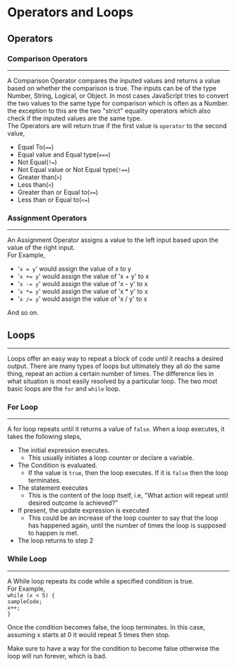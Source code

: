 # Operators and Loops


## Operators

### Comparison Operators

---

A Comparison Operator compares the inputed values and returns a value based on whether the comparison is true. The inputs can be of the type Number, String, Logical, or Object. In most cases JavaScript tries to convert the two values to the same type for comparison which is often as a Number. the exception to this are the two "strict" equality operators which also check if the inputed values are the same type.<br>
The Operators are will return true if the first value is `operator` to the second value,<br>

- Equal To(`==`)
- Equal value and Equal type(`===`)
- Not Equal(`!=`)
- Not Equal value or Not Equal type(`!==`)
- Greater than(`>`)
- Less than(`<`)
- Greater than or Equal to(`>=`)
- Less than or Equal to(`<=`)

### Assignment Operators

---

An Assignment Operator assigns a value to the left input based upon the value of the right input.<br>
For Example, <br>

- '`x = y`' would assign the value of x to y
- '`x += y`' would assign the value of 'x + y' to x
- '`x -= y`' would assign the value of 'x - y' to x
- '`x *= y`' would assign the value of 'x * y' to x
- '`x /= y`' would assign the value of 'x / y' to x

And so on.

## Loops

---

Loops offer an easy way to repeat a block of code until it reachs a desired output. There are many types of loops but ultimately they all do the same thing, repeat an action a certain number of times. The difference lies in what situation is most easily resolved by a particular loop. The two most basic loops are the `for` and `while` loop.

### For Loop

---

A for loop repeats until it returns a value of `false`. When a loop executes, it takes the following steps,<br>
- The initial expression executes. 
    - This usually initiates a loop counter or declare a variable.
- The Condition is evaluated. 
    - If the value is `true`, then the loop executes. If it is `false` then the loop terminates.
- The statement executes
    - This is the content of the loop itself, i.e, "What action will repeat until desired outcome is achieved?"
- If present, the update expression is executed
    - This could be an increase of the loop counter to say that the loop has happened again, until the number of times the loop is supposed to happen is met.
- The loop returns to step 2

### While Loop

---

A While loop repeats its code while a specified condition is true.<br>
For Example,<br>
`while (x < 5) {`<br>
    `sampleCode;`<br>
    `x++;`<br>
`}`

Once the condition becomes false, the loop terminates. In this case, assuming x starts at 0 it would repeat 5 times then stop.

Make sure to have a way for the condition to become false otherwise the loop will run forever, which is bad.